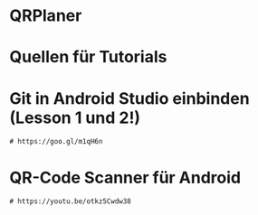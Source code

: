 # QRPlaner

# Quellen für Tutorials

# Git in Android Studio einbinden (Lesson 1 und 2!)
    # https://goo.gl/m1qH6n

# QR-Code Scanner für Android
    # https://youtu.be/otkz5Cwdw38 

